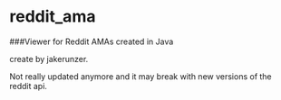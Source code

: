 reddit_ama
==========

###Viewer for Reddit AMAs created in Java


create by jakerunzer.

Not really updated anymore and it may break with new versions of the reddit api.
